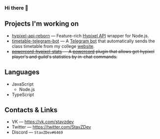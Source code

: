 ### Hi there 👋

## Projects I'm working on
- [hypixel-api-reborn](https://github.com/Hypixel-API-Reborn/hypixel-api-reborn) — Feature-rich [Hypixel API](https://api.hypixel.net) wrapper for Node.js.
- [timetable-telegram-bot](https://github.com/StavZ/timetable-telegram-bot) — A [Telegram bot](https://t.me/ppkslavyanovabot) that automatically sends the class timetable from my college [website](https://ppkslavyanova.ru/lessonlist).
- ~~[powercord-hypixel-stats](https://github.com/StavZ/powercord-hypixel-stats) — A [powercord](https://github.com/powercord-org) plugin that allows get hypixel player's and guild's statistics by in-chat commands.~~

## Languages
- JavaScript
  - Node.js
- TypeScript

## Contacts & Links
- VK — https://vk.com/stavzdev
- Twitter — https://twitter.com/StavZDev
- Discord — `StavZDev#6469`
